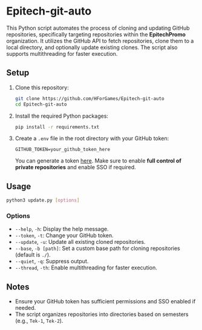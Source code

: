 # Epitech-git-auto

This Python script automates the process of cloning and updating GitHub repositories, specifically targeting repositories within the **EpitechPromo** organization. It utilizes the GitHub API to fetch repositories, clone them to a local directory, and optionally update existing clones. The script also supports multithreading for faster execution.
## Setup

1. Clone this repository:
   ```bash
   git clone https://github.com/HForGames/Epitech-git-auto
   cd Epitech-git-auto
   ```

2. Install the required Python packages:
   ```bash
   pip install -r requirements.txt
   ```

3. Create a `.env` file in the root directory with your GitHub token:
   ```env
   GITHUB_TOKEN=your_github_token_here
   ```

   You can generate a token [here](https://github.com/settings/tokens/new). Make sure to enable **full control of private repositories** and enable SSO if required.

## Usage

```bash
python3 update.py [options]
```

### Options

- `--help`, `-h`: Display the help message.
- `--token`, `-t`: Change your GitHub token.
- `--update`, `-u`: Update all existing cloned repositories.
- `--base`, `-b [path]`: Set a custom base path for cloning repositories (default is `./`).
- `--quiet`, `-q`: Suppress output.
- `--thread`, `-th`: Enable multithreading for faster execution.

## Notes

- Ensure your GitHub token has sufficient permissions and SSO enabled if needed.
- The script organizes repositories into directories based on semesters (e.g., `Tek-1`, `Tek-2`).
